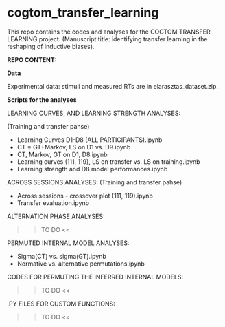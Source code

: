 # cogtom_transfer_learning
This repo contains the codes and analyses for the COGTOM TRANSFER LEARNING project. (Manuscript title: identifying transfer learning in the reshaping of inductive biases).


**REPO CONTENT:**

**Data**

Experimental data: stimuli and measured RTs are in elarasztas_dataset.zip. 

**Scripts for the analyses**

LEARNING CURVES, AND LEARNING STRENGTH ANALYSES:

(Training and transfer pahse)
- Learning Curves D1-D8 (ALL PARTICIPANTS).ipynb
- CT = GT+Markov, LS on D1 vs. D9.ipynb
- CT, Markov, GT on D1, D8.ipynb
- Learning curves (111, 119), LS on transfer vs. LS on training.ipynb
- Learning strength and D8 model performances.ipynb

ACROSS SESSIONS ANALYSES:
(Training and transfer pahse)

- Across sessions - crossover plot (111, 119).ipynb
- Transfer evaluation.ipynb


ALTERNATION PHASE ANALYSES:

>> TO DO <<


PERMUTED INTERNAL MODEL ANALYSES:
- Sigma(CT) vs. sigma(GT).ipynb
- Normative vs. alternative permutations.ipynb

CODES FOR PERMUTING THE INFERRED INTERNAL MODELS:

>> TO DO <<


.PY FILES FOR CUSTOM FUNCTIONS: 

>> TO DO <<

